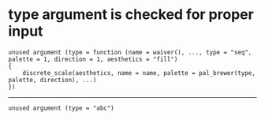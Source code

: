 # type argument is checked for proper input

    unused argument (type = function (name = waiver(), ..., type = "seq", palette = 1, direction = 1, aesthetics = "fill") 
    {
        discrete_scale(aesthetics, name = name, palette = pal_brewer(type, palette, direction), ...)
    })

---

    unused argument (type = "abc")

